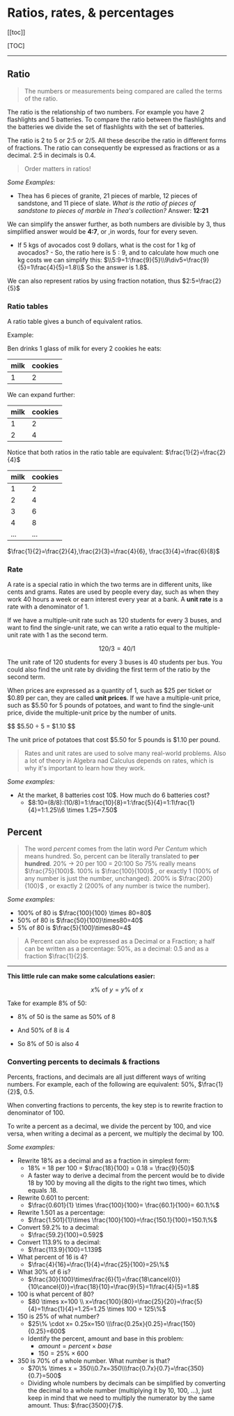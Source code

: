 # Ratios, rates, & percentages

[[toc]]

[TOC]

---

## Ratio

> The numbers or measurements being compared are called the terms of the ratio.

The ratio is the relationship of two numbers. For example you have 2 flashlights and 5 batteries. To compare the ratio between the flashlights and the batteries we divide the set of flashlights with the set of batteries.

The ratio is 2 to 5 or 2:5 or 2/5. All these describe the ratio in different forms of fractions. The ratio can consequently be expressed as fractions or as a decimal. 2:5 in decimals is 0.4.

> Order matters in ratios!

_Some Examples:_

-   Thea has 6 pieces of granite, 21 pieces of marble, 12 pieces of sandstone, and 11 piece of slate. _What is the ratio of pieces of sandstone to pieces of marble in Thea's collection?_ Answer: **12:21**

We can simplify the answer further, as both numbers are divisible by 3, thus simplified answer would be **4:7**, or ,in words, four for every seven.

-   If 5 kgs of avocados cost 9 dollars, what is the cost for 1 kg of avocados? - So, the ratio here is $5:9$, and to calculate how much one kg costs we can simplify this: $\\5:9=1:\frac{9}{5}\\9\div5=\frac{9}{5}=1\frac{4}{5}=1.8\\$ So the answer is 1.8$.

We can also represent ratios by using fraction notation, thus $2:5=\frac{2}{5}$

### Ratio tables

A ratio table gives a bunch of equivalent ratios.

Example:

Ben drinks 1 glass of milk for every 2 cookies he eats:

| milk | cookies |
| ---- | ------- |
| 1    | 2       |

We can expand further:

| milk | cookies |
| ---- | ------- |
| 1    | 2       |
| 2    | 4       |

Notice that both ratios in the ratio table are equivalent: $\frac{1}{2}=\frac{2}{4}$

| milk | cookies |
| ---- | ------- |
| 1    | 2       |
| 2    | 4       |
| 3    | 6       |
| 4    | 8       |
| ...  | ...     |

$\frac{1}{2}=\frac{2}{4},\frac{2}{3}=\frac{4}{6}, \frac{3}{4}=\frac{6}{8}$

### Rate

A rate is a special ratio in which the two terms are in different units, like cents and grams. Rates are used by people every day, such as when they work 40 hours a week or earn interest every year at a bank. A **unit rate** is a rate with a denominator of 1.

If we have a multiple-unit rate such as 120 students for every 3 buses, and want to find the single-unit rate, we can write a ratio equal to the multiple-unit rate with 1 as the second term.

$$
120/3 = 40/1
$$

The unit rate of 120 students for every 3 buses is 40 students per bus. You could also find the unit rate by dividing the first term of the ratio by the second term.

When prices are expressed as a quantity of 1, such as $25 per ticket or $0.89 per can, they are called **unit prices**. If we have a multiple-unit price, such as \$5.50 for 5 pounds of potatoes, and want to find the single-unit price, divide the multiple-unit price by the number of units.

$$
$5.50 ÷ 5 = $1.10
$$

The unit price of potatoes that cost $5.50 for 5 pounds is $1.10 per pound.

> Rates and unit rates are used to solve many real-world problems. Also a lot of theory in Algebra nad Calculus depends on rates, which is why it's important to learn how they work.

_Some examples:_

-   At the market, 8 batteries cost 10\$. How much do 6 batteries cost?
    -   $8:10=(8/8):(10/8)=1:\frac{10}{8}=1:\frac{5}{4}=1:1\frac{1}{4}=1:1.25\\6 \times 1.25=7.50$

## Percent

> The word _percent_ comes from the latin word _Per Centum_ which means hundred. So, percent can be literally translated to **per hundred**. 20% -> 20 per 100 = 20:100 So 75% really means $\frac{75}{100}$. 100% is $\frac{100}{100}$ , or exactly 1 (100% of any number is just the number, unchanged). 200% is $\frac{200}{100}$ , or exactly 2 (200% of any number is twice the number).

_Some examples:_

-   100% of 80 is $\frac{100}{100} \times 80=80$
-   50% of 80 is $\frac{50}{100}\times80=40$
-   5% of 80 is $\frac{5}{100}\times80=4$

> A Percent can also be expressed as a Decimal or a Fraction; a half can be written as a percentage: 50%, as a decimal: 0.5 and as a fraction $\frac{1}{2}$.

---

**This little rule can make some calculations easier:**

$$
x\% \text{ of } y = y\% \text{ of } x
$$

Take for example 8% of 50:

-   8% of 50 is the same as 50% of 8

-   And 50% of 8 is 4

-   So 8% of 50 is also 4

### Converting percents to decimals & fractions

Percents, fractions, and decimals are all just different ways of writing numbers. For example, each of the following are equivalent: 50%, $\frac{1}{2}$, 0.5.

When converting fractions to percents, the key step is to rewrite fraction to denominator of 100.

To write a percent as a decimal, we divide the percent by 100, and vice versa, when writing a decimal as a percent, we multiply the decimal by 100.

_Some examples:_

-   Rewrite 18% as a decimal and as a fraction in simplest form:
    -   18% = 18 per 100 = $\frac{18}{100} = 0.18 = \frac{9}{50}$
    -   A faster way to derive a decimal from the percent would be to divide 18 by 100 by moving all the digits to the right two times, which equals .18.
-   Rewrite 0.601 to percent:
    -   $\frac{0.601}{1} \times \frac{100}{100}= \frac{60.1}{100}= 60.1\%$
-   Rewrite 1.501 as a percentage:
    -   $\frac{1.501}{1}\times \frac{100}{100}=\frac{150.1}{100}=150.1\%$
-   Convert 59.2% to a decimal:
    -   $\frac{59.2}{100}=0.592$
-   Convert 113.9% to a decimal:
    -   $\frac{113.9}{100}=1.139$
-   What percent of 16 is 4?
    -   $\frac{4}{16}=\frac{1}{4}=\frac{25}{100}=25\%$
-   What 30% of 6 is?
    -   $\frac{30}{100}\times\frac{6}{1}=\frac{18\cancel{0}}{10\cancel{0}}=\frac{18}{10}=\frac{9}{5}=1\frac{4}{5}=1.8$
-   100 is what percent of 80?
    -   $80 \times x=100 \\ x=\frac{100}{80}=\frac{25}{20}=\frac{5}{4}=1\frac{1}{4}=1.25=1.25 \times 100 = 125\%$
-   150 is 25% of what number?
    -   $25\% \cdot x= 0.25x=150 \\\frac{0.25x}{0.25}=\frac{150}{0.25}=600$
    -   Identify the percent, amount and base in this problem:
        -   $amount = percent \times base$
        -   $150=25\% \times 600$
-   350 is 70% of a whole number. What number is that?
    -   $70\% \times x = 350\\0.7x=350\\\frac{0.7x}{0.7}=\frac{350}{0.7}=500$
    -   Dividing whole numbers by decimals can be simplified by converting the decimal to a whole number (multiplying it by 10, 100, ...), just keep in mind that we need to multiply the numerator by the same amount. Thus: $\frac{3500}{7}$.
